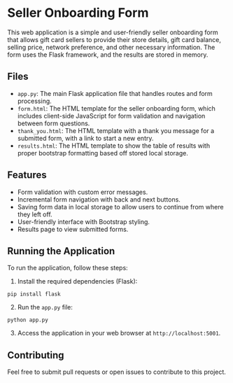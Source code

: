 # Seller Onboarding Form

This web application is a simple and user-friendly seller onboarding form that allows gift card sellers to provide their store details, gift card balance, selling price, network preference, and other necessary information. The form uses the Flask framework, and the results are stored in memory.

## Files

- `app.py`: The main Flask application file that handles routes and form processing.
- `form.html`: The HTML template for the seller onboarding form, which includes client-side JavaScript for form validation and navigation between form questions.
- `thank_you.html`: The HTML template with a thank you message for a submitted form, with a link to start a new entry.
- `results.html`: The HTML template to show the table of results with proper bootstrap formatting based off stored local storage.

## Features

- Form validation with custom error messages.
- Incremental form navigation with back and next buttons.
- Saving form data in local storage to allow users to continue from where they left off.
- User-friendly interface with Bootstrap styling.
- Results page to view submitted forms.

## Running the Application

To run the application, follow these steps:

1. Install the required dependencies (Flask):
```
pip install flask
```
2. Run the `app.py` file:
```
python app.py
```
3. Access the application in your web browser at `http://localhost:5001`.

## Contributing

Feel free to submit pull requests or open issues to contribute to this project.
